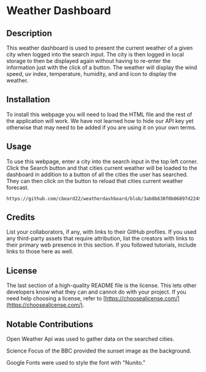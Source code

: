 # Weather Dashboard

## Description
This weather dashboard is used to present the current weather of a given city when logged into the search input. The city is then logged in local storage to then be displayed again without having to re-enter the information just with the click of a button. The weather will display the wind speed, uv index, temperature, humidity, and and icon to display the weather. 


## Installation
To install this webpage you will need to load the HTML file and the rest of the application will work. We have not learned how to hide our API key yet otherwise that may need to be added if you are using it on your own terms. 

## Usage
To use this webpage, enter a city into the search input in the top left corner. Click the Search button and that cities current weather will be loaded to the dashboard in addition to a button of all the cities the user has searched. They can then click on the button to reload that cities current weather forecast. 

    https://github.com/cbeard22/weatherdashboard/blob/3ab8b638f0b06897d22490a3cc35c2b7ecffdbbc/assets/weatherdashboard.png
  
## Credits
List your collaborators, if any, with links to their GitHub profiles.
If you used any third-party assets that require attribution, list the creators with links to their primary web presence in this section.
If you followed tutorials, include links to those here as well.

## License
The last section of a high-quality README file is the license. This lets other developers know what they can and cannot do with your project. If you need help choosing a license, refer to [https://choosealicense.com/](https://choosealicense.com/).

## Notable Contributions

Open Weather Api was used to gather data on the searched cities.

Science Focus of the BBC provided the sunset image as the background.

Google Fonts were used to style the font with "Nunito."
